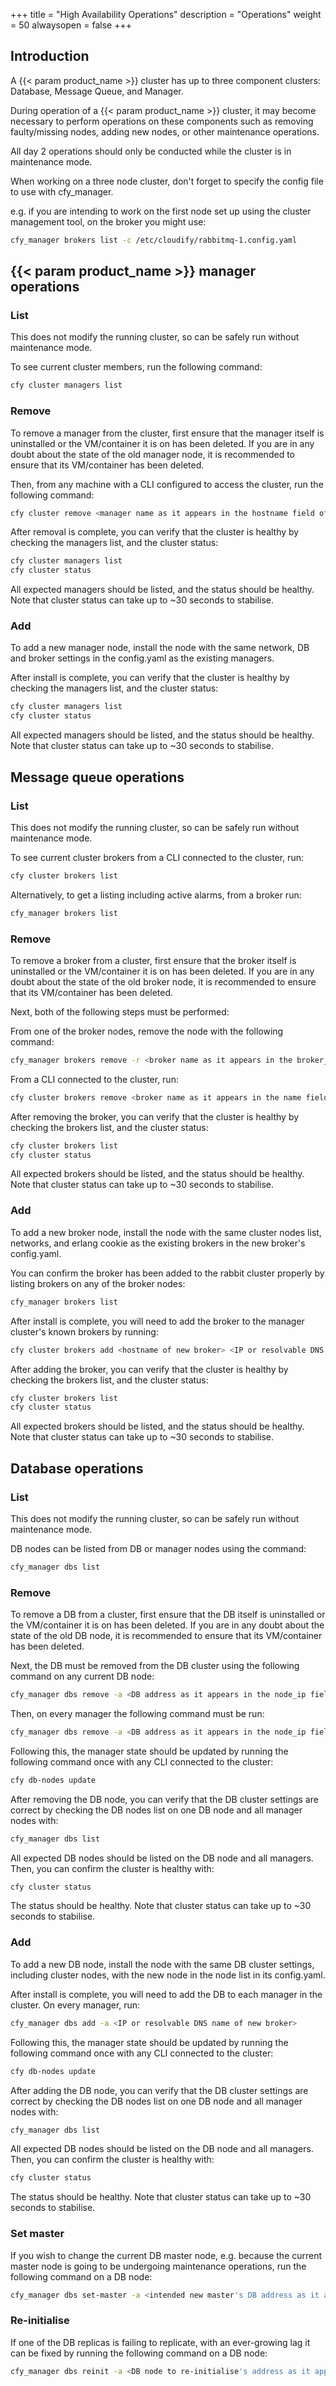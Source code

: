 +++
title = "High Availability Operations"
description = "Operations"
weight = 50
alwaysopen = false
+++

## Introduction

A {{< param product_name >}} cluster has up to three component clusters: Database, Message Queue, and Manager.

During operation of a {{< param product_name >}} cluster, it may become necessary to perform operations on these components such as removing faulty/missing nodes, adding new nodes, or other maintenance operations.

All day 2 operations should only be conducted while the cluster is in maintenance mode.

When working on a three node cluster, don't forget to specify the config file to use with cfy_manager.

e.g. if you are intending to work on the first node set up using the cluster management tool, on the broker you might use:

```bash
cfy_manager brokers list -c /etc/cloudify/rabbitmq-1.config.yaml
```

## {{< param product_name >}} manager operations  

### List

This does not modify the running cluster, so can be safely run without maintenance mode.

To see current cluster members, run the following command:

```bash
cfy cluster managers list
```

### Remove

To remove a manager from the cluster, first ensure that the manager itself is uninstalled or the VM/container it is on has been deleted.
If you are in any doubt about the state of the old manager node, it is recommended to ensure that its VM/container has been deleted.

Then, from any machine with a CLI configured to access the cluster, run the following command:

```bash  
cfy cluster remove <manager name as it appears in the hostname field of the managers list command>
``` 

After removal is complete, you can verify that the cluster is healthy by checking the managers list, and the cluster status:
```bash
cfy cluster managers list
cfy cluster status
```
All expected managers should be listed, and the status should be healthy. Note that cluster status can take up to ~30 seconds to stabilise.

### Add

To add a new manager node, install the node with the same network, DB and broker settings in the config.yaml as the existing managers.

After install is complete, you can verify that the cluster is healthy by checking the managers list, and the cluster status:
```bash
cfy cluster managers list
cfy cluster status
```
All expected managers should be listed, and the status should be healthy. Note that cluster status can take up to ~30 seconds to stabilise.


## Message queue operations

### List

This does not modify the running cluster, so can be safely run without maintenance mode.

To see current cluster brokers from a CLI connected to the cluster, run:
```bash
cfy cluster brokers list
```

Alternatively, to get a listing including active alarms, from a broker run:
```bash
cfy_manager brokers list
```

### Remove

To remove a broker from a cluster, first ensure that the broker itself is uninstalled or the VM/container it is on has been deleted.
If you are in any doubt about the state of the old broker node, it is recommended to ensure that its VM/container has been deleted.

Next, both of the following steps must be performed:

From one of the broker nodes, remove the node with the following command:
```bash
cfy_manager brokers remove -r <broker name as it appears in the broker_name field of the cfy_manager brokers list>
```

From a CLI connected to the cluster, run:
```bash
cfy cluster brokers remove <broker name as it appears in the name field of the cfy cluster brokers list>
```

After removing the broker, you can verify that the cluster is healthy by checking the brokers list, and the cluster status:
```bash
cfy cluster brokers list
cfy cluster status
```
All expected brokers should be listed, and the status should be healthy. Note that cluster status can take up to ~30 seconds to stabilise.

### Add

To add a new broker node, install the node with the same cluster nodes list, networks, and erlang cookie as the existing brokers in the new broker's config.yaml.

You can confirm the broker has been added to the rabbit cluster properly by listing brokers on any of the broker nodes:
```bash
cfy_manager brokers list
```

After install is complete, you will need to add the broker to the manager cluster's known brokers by running:
```bash
cfy cluster brokers add <hostname of new broker> <IP or resolvable DNS name of new broker>
```

After adding the broker, you can verify that the cluster is healthy by checking the brokers list, and the cluster status:
```bash
cfy cluster brokers list
cfy cluster status
```
All expected brokers should be listed, and the status should be healthy. Note that cluster status can take up to ~30 seconds to stabilise.


## Database operations

### List

This does not modify the running cluster, so can be safely run without maintenance mode.

DB nodes can be listed from DB or manager nodes using the command:
```bash
cfy_manager dbs list
```

### Remove

To remove a DB from a cluster, first ensure that the DB itself is uninstalled or the VM/container it is on has been deleted.
If you are in any doubt about the state of the old DB node, it is recommended to ensure that its VM/container has been deleted.

Next, the DB must be removed from the DB cluster using the following command on any current DB node:
```bash
cfy_manager dbs remove -a <DB address as it appears in the node_ip field of the cfy_manager dbs list>
```

Then, on every manager the following command must be run:
```bash
cfy_manager dbs remove -a <DB address as it appears in the node_ip field of the cfy_manager dbs list>
```

Following this, the manager state should be updated by running the following command once with any CLI connected to the cluster:
```bash
cfy db-nodes update
```

After removing the DB node, you can verify that the DB cluster settings are correct by checking the DB nodes list on one DB node and all manager nodes with:
```bash
cfy_manager dbs list
```
All expected DB nodes should be listed on the DB node and all managers.
Then, you can confirm the cluster is healthy with:
```bash
cfy cluster status
```
The status should be healthy. Note that cluster status can take up to ~30 seconds to stabilise.

### Add

To add a new DB node, install the node with the same DB cluster settings, including cluster nodes, with the new node in the node list in its config.yaml.

After install is complete, you will need to add the DB to each manager in the cluster. On every manager, run:
```bash
cfy_manager dbs add -a <IP or resolvable DNS name of new broker>
```

Following this, the manager state should be updated by running the following command once with any CLI connected to the cluster:
```bash
cfy db-nodes update
```

After adding the DB node, you can verify that the DB cluster settings are correct by checking the DB nodes list on one DB node and all manager nodes with:
```bash
cfy_manager dbs list
```
All expected DB nodes should be listed on the DB node and all managers.
Then, you can confirm the cluster is healthy with:
```bash
cfy cluster status
```
The status should be healthy. Note that cluster status can take up to ~30 seconds to stabilise.

### Set master

If you wish to change the current DB master node, e.g. because the current master node is going to be undergoing maintenance operations, run the following command on a DB node:
```bash
cfy_manager dbs set-master -a <intended new master's DB address as it appears in the node_ip field of the cfy_manager dbs list>
```

### Re-initialise

If one of the DB replicas is failing to replicate, with an ever-growing lag it can be fixed by running the following command on a DB node:
```bash
cfy_manager dbs reinit -a <DB node to re-initialise's address as it appears in the node_ip field of the cfy_manager dbs list>
```